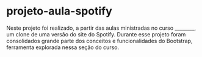 # projeto-aula-spotify

Neste projeto foi realizado, a partir das aulas ministradas no curso ________, um clone de uma versão do site do Spotify.
Durante esse projeto foram consolidados grande parte dos conceitos e funcionalidades do Bootstrap, ferramenta explorada nessa seção do curso.
